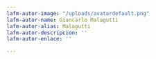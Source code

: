 ```yaml
---
lafm-autor-image: "/uploads/avatardefault.png"
lafm-autor-name: Giancarlo Malagutti
lafm-autor-alias: Malagutti
lafm-autor-descripcion: ''
lafm-autor-enlace: ''

---
```

